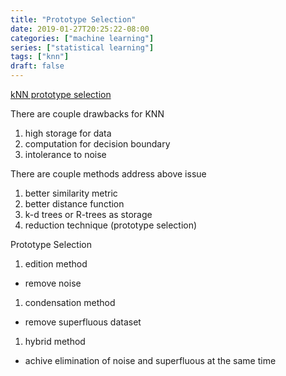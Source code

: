 ```yaml
---
title: "Prototype Selection"
date: 2019-01-27T20:25:22-08:00
categories: ["machine learning"]
series: ["statistical learning"]
tags: ["knn"]
draft: false
---
```


[kNN prototype selection](https://ieeexplore.ieee.org/document/6136515)

There are couple drawbacks for KNN

1. high storage for data
1. computation for decision boundary
1. intolerance to noise

There are couple methods address above issue

1. better similarity metric
1. better distance function
1. k-d trees or R-trees as storage
1. reduction technique (prototype selection)

Prototype Selection
1. edition method
  - remove noise
1. condensation method
  - remove superfluous dataset
1. hybrid method
  - achive elimination of noise and superfluous at the same time